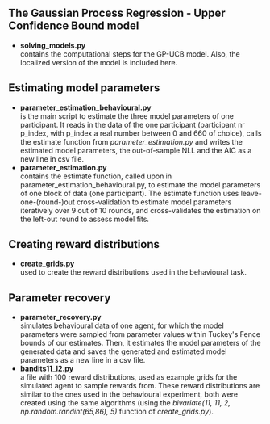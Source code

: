 ## The Gaussian Process Regression - Upper Confidence Bound model
* **solving_models.py**  
    contains the computational steps for the GP-UCB model. Also, the localized version of the model is included here.

## Estimating model parameters
* **parameter_estimation_behavioural.py**  
    is the main script to estimate the three model parameters of one participant. It reads in the data of the one participant (participant nr p_index, with p_index a real number between 0 and 660 of choice), calls the estimate function from *parameter_estimation.py* and writes the estimated model parameters, the out-of-sample NLL and the AIC as a new line in csv file.
* **parameter_estimation.py**  
    contains the estimate function, called upon in parameter_estimation_behavioural.py, to estimate the model parameters of one block of data (one participant). The estimate function uses leave-one-(round-)out cross-validation to estimate model parameters iteratively over 9 out of 10 rounds, and cross-validates the estimation on the left-out round to assess model fits.


## Creating reward distributions
* **create_grids.py**  
    used to create the reward distributions used in the behavioural task.

## Parameter recovery
* **parameter_recovery.py**  
    simulates behavioural data of one agent, for which the model parameters were sampled from parameter values within Tuckey's Fence bounds of our estimates. Then, it estimates the model parameters of the generated data and saves the generated and estimated model parameters as a new line in a csv file.
* **bandits11_l2.py**  
    a file with 100 reward distributions, used as example grids for the simulated agent to sample rewards from. These reward distributions are similar to the ones used in the behavioural experiment, both were created using the same algorithms (using the *bivariate(11, 11, 2, np.random.randint(65,86), 5)* function of *create_grids.py*). 

    

